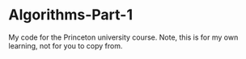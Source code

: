 # Algorithms-Part-1
My code for the Princeton university course. Note, this is for my own learning, not for you to copy from.
